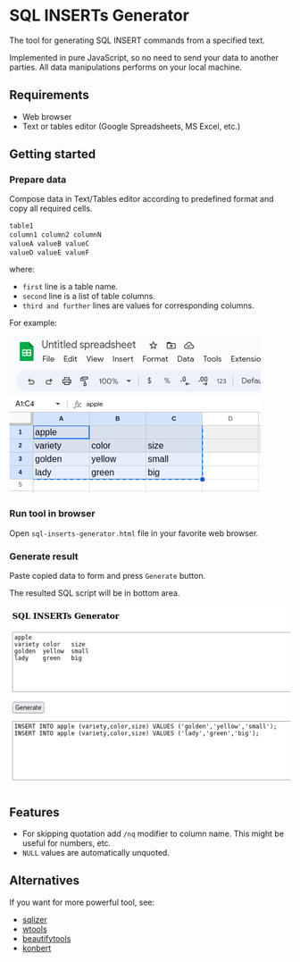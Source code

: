 # SQL INSERTs Generator

The tool for generating SQL INSERT commands from a specified text.

Implemented in pure JavaScript, so no need to send your data to another parties. All data manipulations performs on your local machine.

## Requirements

- Web browser
- Text or tables editor (Google Spreadsheets, MS Excel, etc.)

## Getting started

### Prepare data

Compose data in Text/Tables editor according to predefined format and copy all required cells.

```
table1
column1 column2 columnN
valueA valueB valueC
valueD valueE valueF
```

where:
- `first` line is a table name.
- `second` line is a list of table columns.
- `third and further` lines are values for corresponding columns.

For example:

![alt](docs/table.png)

### Run tool in browser

Open `sql-inserts-generator.html` file in your favorite web browser.

### Generate result

Paste copied data to form and press `Generate` button.

The resulted SQL script will be in bottom area.

![alt](docs/ui.png)

## Features

- For skipping quotation add `/nq` modifier to column name. This might be useful for numbers, etc.
- `NULL` values are automatically unquoted. 

## Alternatives

If you want for more powerful tool, see:

- [sqlizer](https://sqlizer.io/)
- [wtools](https://wtools.io/convert-excel-to-sql-queries)
- [beautifytools](https://beautifytools.com/excel-to-sql-converter.php)
- [konbert](https://konbert.com/convert/excel/to/sql)
